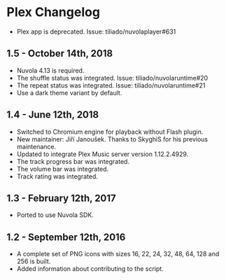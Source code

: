 Plex Changelog
==============

  * Plex app is deprecated. Issue: tiliado/nuvolaplayer#631

1.5 - October 14th, 2018
------------------------

  * Nuvola 4.13 is required.
  * The shuffle status was integrated. Issue: tiliado/nuvolaruntime#20
  * The repeat status was integrated. Issue: tiliado/nuvolaruntime#21
  * Use a dark theme variant by default.

1.4 - June 12th, 2018
---------------------

  * Switched to Chromium engine for playback without Flash plugin.
  * New maintainer: Jiří Janoušek. Thanks to SkyghiS for his previous maintenance.
  * Updated to integrate Plex Music server version 1.12.2.4929.
  * The track progress bar was integrated.
  * The volume bar was integrated.
  * Track rating was integrated.

1.3 - February 12th, 2017
-------------------------

  * Ported to use Nuvola SDK.

1.2 - September 12th, 2016
--------------------------

  * A complete set of PNG icons with sizes 16, 22, 24, 32, 48, 64, 128 and 256 is built.
  * Added information about contributing to the script.
